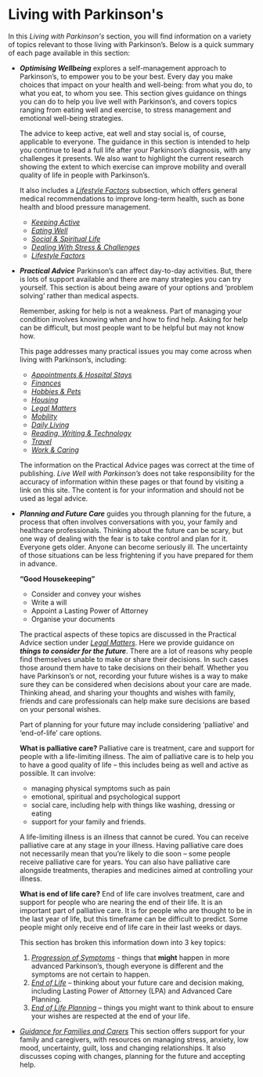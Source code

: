 # Living with Parkinson's

In this _Living with Parkinson's_ section, you will find information on a variety of topics relevant to those living with Parkinson’s. Below is a quick summary of each page available in this section:

- _**Optimising Wellbeing**_ explores a self-management approach to Parkinson’s, to empower you to be your best. Every day you make choices that impact on your health and well-being: from what you do, to what you eat, to whom you see. This section gives guidance on things you can do to help you live well with Parkinson’s, and covers topics ranging from eating well and exercise, to stress management and emotional well-being strategies.

  The advice to keep active, eat well and stay social is, of course, applicable to everyone. The guidance in this section is intended to help you continue to lead a full life after your Parkinson’s diagnosis, with any challenges it presents. We also want to highlight the current research showing the extent to which exercise can improve mobility and overall quality of life in people with Parkinson’s.

  It also includes a <a href="/learn/living-with-parkinsons/optimising-wellbeing/lifestyle factors" class="internal-link">_Lifestyle Factors_</a> subsection, which offers general medical recommendations to improve long-term health, such as bone health and blood pressure management.

  - <a href="/learn/living-with-parkinsons/optimising-wellbeing/keeping-active" class="internal-link">_Keeping Active_</a>
  - <a href="/learn/living-with-parkinsons/optimising-wellbeing/eating-well" class="internal-link">_Eating Well_</a>
  - <a href="/learn/living-with-parkinsons/optimising-wellbeing/social-and-spiritual-life" class="internal-link">_Social & Spiritual Life_</a>
  - <a href="/learn/living-with-parkinsons/optimising-wellbeing/dealing-with-stress-and-challenges" class="internal-link">_Dealing With Stress & Challenges_</a>
  - <a href="/learn/living-with-parkinsons/optimising-wellbeing/lifestyle-factors" class="internal-link">_Lifestyle Factors_</a>

- _**Practical Advice**_ Parkinson’s can affect day-to-day activities. But, there is lots of support available and there are many strategies you can try yourself. This section is about being aware of your options and ‘problem solving’ rather than medical aspects.

  Remember, asking for help is not a weakness. Part of managing your condition involves knowing when and how to find help. Asking for help can be difficult, but most people want to be helpful but may not know how.

  This page addresses many practical issues you may come across when living with Parkinson’s, including:

  - <a href="/learn/living-with-parkinsons/practical-advice/appointments-and-hospital-stays" class="internal-link">_Appointments & Hospital Stays_</a>
  - <a href="/learn/living-with-parkinsons/practical-advice/appointments-and-hospital-stays" class="internal-link">_Finances_</a>
  - <a href="/learn/living-with-parkinsons/practical-advice/hobbiess-and-pets" class="internal-link">_Hobbies & Pets_</a>
  - <a href="/learn/living-with-parkinsons/practical-advice/housing" class="internal-link">_Housing_</a>
  - <a href="/learn/living-with-parkinsons/practical-advice/legal-matters" class="internal-link">_Legal Matters_</a>
  - <a href="/learn/living-with-parkinsons/practical-advice/mobility" class="internal-link">_Mobility_</a>
  - <a href="/learn/living-with-parkinsons/practical-advice/daily-living" class="internal-link">_Daily Living_</a>
  - <a href="/learn/living-with-parkinsons/practical-advice/reading-writing-and-technology" class="internal-link">_Reading, Writing & Technology_</a>
  - <a href="/learn/living-with-parkinsons/practical-advice/travel" class="internal-link">_Travel_</a>
  - <a href="/learn/living-with-parkinsons/practical-advice/work-and-caring" class="internal-link">_Work & Caring_</a>

  The information on the Practical Advice pages was correct at the time of publishing. _Live Well with Parkinson’s_ does not take responsibility for the accuracy of information within these pages or that found by visiting a link on this site. The content is for your information and should not be used as legal advice.

- _**Planning and Future Care**_ guides you through planning for the future, a process that often involves conversations with you, your family and healthcare professionals. Thinking about the future can be scary, but one way of dealing with the fear is to take control and plan for it. Everyone gets older. Anyone can become seriously ill. The uncertainty of those situations can be less frightening if you have prepared for them in advance.

  **“Good Housekeeping”**
  - Consider and convey your wishes
  - Write a will
  - Appoint a Lasting Power of Attorney
  - Organise your documents 
 
  The practical aspects of these topics are discussed in the Practical Advice section under <a href="/learn/living-with-parkinsons/practical-advice/legal-matters" class="internal-link">_Legal Matters_</a>. Here we provide guidance on _**things to consider for the future**_. There are a lot of reasons why people find themselves unable to make or share their decisions. In such cases those around them have to take decisions on their behalf. Whether you have Parkinson’s or not, recording your future wishes is a way to make sure they can be considered when decisions about your care are made. Thinking ahead, and sharing your thoughts and wishes with family, friends and care professionals can help make sure decisions are based on your personal wishes. 
 
  Part of planning for your future may include considering ‘palliative’ and ‘end-of-life’ care options. 
 
  **What is palliative care?**
  Palliative care is treatment, care and support for people with a life-limiting illness. The aim of palliative care is to help you to have a good quality of life – this includes being as well and active as possible. It can involve:
  - managing physical symptoms such as pain
  - emotional, spiritual and psychological support
  - social care, including help with things like washing, dressing or eating
  - support for your family and friends. 
 
  A life-limiting illness is an illness that cannot be cured. You can receive palliative care at any stage in your illness. Having palliative care does not necessarily mean that you’re likely to die soon – some people receive palliative care for years. You can also have palliative care alongside treatments, therapies and medicines aimed at controlling your illness. 
 
  **What is end of life care?**
  End of life care involves treatment, care and support for people who are nearing the end of their life. It is an important part of palliative care. It is for people who are thought to be in the last year of life, but this timeframe can be difficult to predict. Some people might only receive end of life care in their last weeks or days. 

  This section has broken this information down into 3 key topics:
  1. <a href="/learn/living-with-parkinsons/planning-and-future-care/progression-of-symptoms" class="internal-link">_Progression of Symptoms_</a> - things that **might** happen in more advanced Parkinson’s, though everyone is different and the symptoms are not certain to happen.
  2. <a href="/learn/living-with-parkinsons/planning-and-future-care/future-care-options" class="internal-link">_End of Life_</a> – thinking about your future care and decision making, including Lasting Power of Attorney (LPA) and Advanced Care Planning.
  3. <a href="/learn/living-with-parkinsons/planning-and-future-care/end-of-life" class="internal-link">_End of Life Planning_</a> – things you might want to think about to ensure your wishes are respected at the end of your life.
    
- <a href="/learn/living-with-parkinsons/for-family-and-carers" class="internal-link">_Guidance for Families and Carers_</a> This section offers support for your family and caregivers, with resources on managing stress, anxiety, low mood, uncertainty, guilt, loss and changing relationships. It also discusses coping with changes, planning for the future and accepting help.
